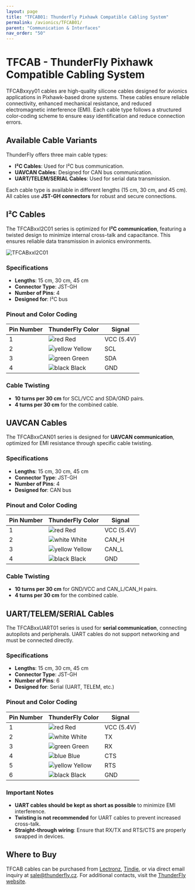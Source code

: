 ```yaml
---
layout: page
title: "TFCAB01: ThunderFly Pixhawk Compatible Cabling System"
permalink: /avionics/TFCAB01/
parent: "Communication & Interfaces"
nav_order: "50"
---
```


# TFCAB - ThunderFly Pixhawk Compatible Cabling System

TFCABxxyy01 cables are high-quality silicone cables designed for avionics applications in Pixhawk-based drone systems. These cables ensure reliable connectivity, enhanced mechanical resistance, and reduced electromagnetic interference (EMI). Each cable type follows a structured color-coding scheme to ensure easy identification and reduce connection errors.

## Available Cable Variants

ThunderFly offers three main cable types:
- **I²C Cables**: Used for I²C bus communication.
- **UAVCAN Cables**: Designed for CAN bus communication.
- **UART/TELEM/SERIAL Cables**: Used for serial data transmission.

Each cable type is available in different lengths (15 cm, 30 cm, and 45 cm). All cables use **JST-GH connectors** for robust and secure connections.

## I²C Cables

The TFCABxxI2C01 series is optimized for **I²C communication**, featuring a twisted design to minimize internal cross-talk and capacitance. This ensures reliable data transmission in avionics environments.

![TFCABxxI2C01](https://user-images.githubusercontent.com/5196729/234793444-a4d4c73b-5eb9-4614-a92b-722d95fa6c30.jpg)

### Specifications

- **Lengths**: 15 cm, 30 cm, 45 cm
- **Connector Type**: JST-GH
- **Number of Pins**: 4
- **Designed for**: I²C bus

### Pinout and Color Coding

| Pin Number | ThunderFly Color | Signal |
|------------|-----------------|--------|
| 1          | ![red](https://user-images.githubusercontent.com/5196729/102204855-ab1c3300-3eca-11eb-8083-646d633e3aef.png) Red | VCC (5.4V) |
| 2          | ![yellow](https://user-images.githubusercontent.com/5196729/102204908-bc653f80-3eca-11eb-9a1d-a02ea5481c03.png) Yellow | SCL |
| 3          | ![green](https://user-images.githubusercontent.com/5196729/102205114-04846200-3ecb-11eb-8eb8-251c7e564707.png) Green | SDA |
| 4          | ![black](https://user-images.githubusercontent.com/5196729/102204896-b8d1b880-3eca-11eb-8b73-656cac9104e4.png) Black | GND |

### Cable Twisting
- **10 turns per 30 cm** for SCL/VCC and SDA/GND pairs.
- **4 turns per 30 cm** for the combined cable.

## UAVCAN Cables

The TFCABxxCAN01 series is designed for **UAVCAN communication**, optimized for EMI resistance through specific cable twisting.

### Specifications
- **Lengths**: 15 cm, 30 cm, 45 cm
- **Connector Type**: JST-GH
- **Number of Pins**: 4
- **Designed for**: CAN bus

### Pinout and Color Coding

| Pin Number | ThunderFly Color | Signal |
|------------|-----------------|--------|
| 1          | ![red](https://user-images.githubusercontent.com/5196729/102204855-ab1c3300-3eca-11eb-8083-646d633e3aef.png) Red | VCC (5.4V) |
| 2          | ![white](https://user-images.githubusercontent.com/5196729/102204632-5e385c80-3eca-11eb-985d-a881acfae26a.png) White | CAN_H |
| 3          | ![yellow](https://user-images.githubusercontent.com/5196729/102204908-bc653f80-3eca-11eb-9a1d-a02ea5481c03.png) Yellow | CAN_L |
| 4          | ![black](https://user-images.githubusercontent.com/5196729/102204896-b8d1b880-3eca-11eb-8b73-656cac9104e4.png) Black | GND |

### Cable Twisting

- **10 turns per 30 cm** for GND/VCC and CAN_L/CAN_H pairs.
- **4 turns per 30 cm** for the combined cable.

## UART/TELEM/SERIAL Cables

The TFCABxxUART01 series is used for **serial communication**, connecting autopilots and peripherals. UART cables do not support networking and must be connected directly.

### Specifications
- **Lengths**: 15 cm, 30 cm, 45 cm
- **Connector Type**: JST-GH
- **Number of Pins**: 6
- **Designed for**: Serial (UART, TELEM, etc.)

### Pinout and Color Coding

| Pin Number | ThunderFly Color | Signal |
|------------|-----------------|--------|
| 1          | ![red](https://user-images.githubusercontent.com/5196729/102204855-ab1c3300-3eca-11eb-8083-646d633e3aef.png) Red | VCC (5.4V) |
| 2          | ![white](https://user-images.githubusercontent.com/5196729/102204632-5e385c80-3eca-11eb-985d-a881acfae26a.png) White | TX |
| 3          | ![green](https://user-images.githubusercontent.com/5196729/102205114-04846200-3ecb-11eb-8eb8-251c7e564707.png) Green | RX |
| 4          | ![blue](https://user-images.githubusercontent.com/5196729/102205102-ffbfae00-3eca-11eb-9372-8406f7a4aa9d.png) Blue | CTS |
| 5          | ![yellow](https://user-images.githubusercontent.com/5196729/102204908-bc653f80-3eca-11eb-9a1d-a02ea5481c03.png) Yellow | RTS |
| 6          | ![black](https://user-images.githubusercontent.com/5196729/102205213-28e03e80-3ecb-11eb-95bb-7ba207360541.png) Black | GND |

### Important Notes
- **UART cables should be kept as short as possible** to minimize EMI interference.
- **Twisting is not recommended** for UART cables to prevent increased cross-talk.
- **Straight-through wiring**: Ensure that RX/TX and RTS/CTS are properly swapped in devices.

## Where to Buy
TFCAB cables can be purchased from [Lectronz](https://lectronz.com/products/1060), [Tindie](https://www.tindie.com/products/30113/), or via direct email inquiry at sale@thunderfly.cz.
For additional contacts, visit the [ThunderFly website](https://www.thunderfly.cz/contact-us.html).



